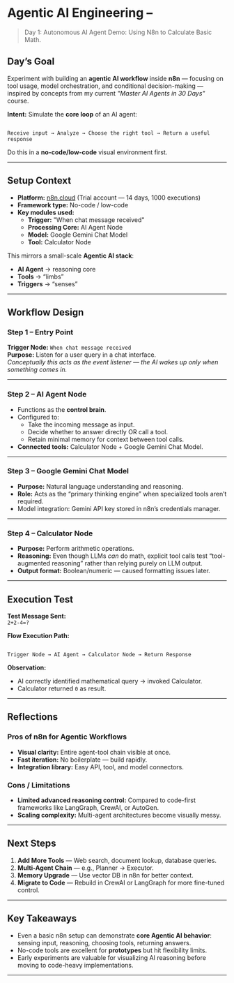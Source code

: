 # Agentic AI Engineering – 
> Day 1: Autonomous AI Agent Demo: Using N8n to Calculate Basic Math.

## Day’s Goal
Experiment with building an **agentic AI workflow** inside **n8n** — focusing on tool usage, model orchestration, and conditional decision-making — inspired by concepts from my current *"Master AI Agents in 30 Days"* course.

**Intent:** Simulate the **core loop** of an AI agent:
```

Receive input → Analyze → Choose the right tool → Return a useful response

```
Do this in a **no-code/low-code** visual environment first.

---

## Setup Context
- **Platform:** [n8n.cloud]() (Trial account — 14 days, 1000 executions)
- **Framework type:** No-code / low-code
- **Key modules used:**
  - **Trigger:** "When chat message received"
  - **Processing Core:** AI Agent Node
  - **Model:** Google Gemini Chat Model
  - **Tool:** Calculator Node

This mirrors a small-scale **Agentic AI stack**:
- **AI Agent** → reasoning core
- **Tools** → “limbs”
- **Triggers** → “senses”

---

## Workflow Design

### **Step 1 – Entry Point**
**Trigger Node:** `When chat message received`  
**Purpose:** Listen for a user query in a chat interface.  
_Conceptually this acts as the event listener — the AI wakes up only when something comes in._

---

### **Step 2 – AI Agent Node**
- Functions as the **control brain**.
- Configured to:
  - Take the incoming message as input.
  - Decide whether to answer directly OR call a tool.
  - Retain minimal memory for context between tool calls.
- **Connected tools:** Calculator Node + Google Gemini Chat Model.

---

### **Step 3 – Google Gemini Chat Model**
- **Purpose:** Natural language understanding and reasoning.
- **Role:** Acts as the “primary thinking engine” when specialized tools aren’t required.
- Model integration: Gemini API key stored in n8n’s credentials manager.

---

### **Step 4 – Calculator Node**
- **Purpose:** Perform arithmetic operations.
- **Reasoning:** Even though LLMs *can* do math, explicit tool calls test “tool-augmented reasoning” rather than relying purely on LLM output.
- **Output format:** Boolean/numeric — caused formatting issues later.

---

## Execution Test

**Test Message Sent:**  
`2+2-4=?`

**Flow Execution Path:**
```

Trigger Node → AI Agent → Calculator Node → Return Response

```

**Observation:**
- AI correctly identified mathematical query → invoked Calculator.
- Calculator returned `0` as result.

---

## Reflections

### **Pros of n8n for Agentic Workflows**
- **Visual clarity:** Entire agent-tool chain visible at once.
- **Fast iteration:** No boilerplate — build rapidly.
- **Integration library:** Easy API, tool, and model connectors.

### **Cons / Limitations**
- **Limited advanced reasoning control:** Compared to code-first frameworks like LangGraph, CrewAI, or AutoGen.
- **Scaling complexity:** Multi-agent architectures become visually messy.

---

## Next Steps
1. **Add More Tools** — Web search, document lookup, database queries.
2. **Multi-Agent Chain** — e.g., Planner → Executor.
3. **Memory Upgrade** — Use vector DB in n8n for better context.
4. **Migrate to Code** — Rebuild in CrewAI or LangGraph for more fine-tuned control.

---

## Key Takeaways
- Even a basic n8n setup can demonstrate **core Agentic AI behavior**: sensing input, reasoning, choosing tools, returning answers.
- No-code tools are excellent for **prototypes** but hit flexibility limits.
- Early experiments are valuable for visualizing AI reasoning before moving to code-heavy implementations.

---

